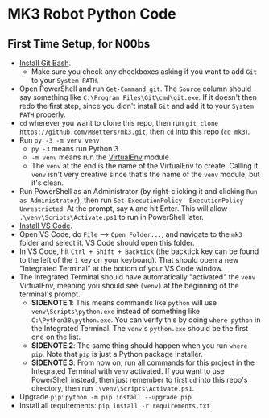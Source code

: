 # MK3 Robot Python Code

## First Time Setup, for N00bs

- [Install Git Bash](https://git-scm.com/downloadshttps://git-scm.com/downloads).
  - Make sure you check any checkboxes asking if you want to add `Git` to your `System PATH`.
- Open PowerShell and run `Get-Command git`. The `Source` column should say something like `C:\Program Files\Git\cmd\git.exe`. If it doesn't then redo the first step, since you didn't install `Git` and add it to your `System PATH` properly.
- `cd` wherever you want to clone this repo, then run `git clone https://github.com/MBetters/mk3.git`, then `cd` into this repo (`cd mk3`).
- Run `py -3 -m venv venv`
  - `py -3` means run Python 3
  - `-m venv` means run the [VirtualEnv](https://docs.python.org/3.8/library/venv.html) module
  - The `venv` at the end is the name of the VirtualEnv to create. Calling it `venv` isn't very creative since that's the name of the `venv` module, but it's clean.
- Run PowerShell as an Administrator (by right-clicking it and clicking `Run as Administrator`), then run `Set-ExecutionPolicy -ExecutionPolicy Unrestricted`. At the prompt, say `A` and hit Enter. This will allow `.\venv\Scripts\Activate.ps1` to run in PowerShell later.
- [Install VS Code](https://code.visualstudio.com/download).
- Open VS Code, do `File` --> `Open Folder...`, and navigate to the `mk3` folder and select it. VS Code should open this folder.
- In VS Code, hit `Ctrl + Shift + Backtick` (the backtick key can be found to the left of the `1` key on your keyboard). That should open a new "Integrated Terminal" at the bottom of your VS Code window.
- The Integrated Terminal should have automatically "activated" the `venv` VirtualEnv, meaning you should see `(venv)` at the beginning of the terminal's prompt.
  - **SIDENOTE 1**: This means commands like `python` will use `venv\Scripts\python.exe` instead of something like `C:\Python38\python.exe`. You can verify this by doing `where python` in the Integrated Terminal. The `venv`'s `python.exe` should be the first one on the list.
  - **SIDENOTE 2**: The same thing should happen when you run `where pip`. Note that `pip` is just a Python package installer.
  - **SIDENOTE 3**: From now on, run all commands for this project in the Integrated Terminal with `venv` activated. If you want to use PowerShell instead, then just remember to first `cd` into this repo's directory, then run `.\venv\Scripts\Activate.ps1`.
- Upgrade `pip`: `python -m pip install --upgrade pip`
- Install all requirements: `pip install -r requirements.txt`
